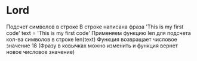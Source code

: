 # Lord
Подсчет символов в строке
В строке написана фраза 'This is my first code'
text = 'This is my first code'
Применяем функцию len для подсчета кол-ва символов в строке 
len(text)
Функция возвращает числовое значение
18 
(Фразу в ковычках можно изменить и функция вернет новое числовое значение)
